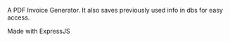 A PDF Invoice Generator.
It also saves previously used info in dbs for easy access.

Made with ExpressJS
